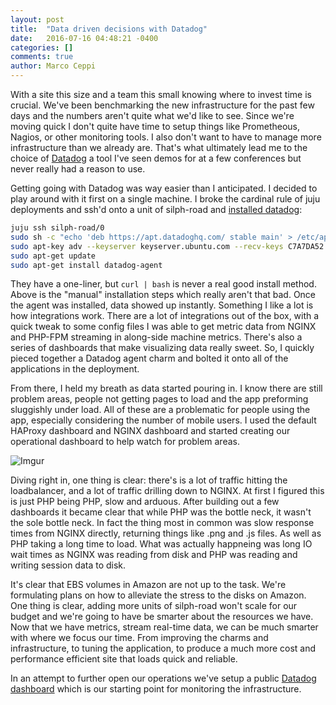 ```yaml
---
layout: post
title:  "Data driven decisions with Datadog"
date:   2016-07-16 04:48:21 -0400
categories: []
comments: true
author: Marco Ceppi
---
```


With a site this size and a team this small knowing where to invest time is crucial. We've been benchmarking the new infrastructure for the past few days and the numbers aren't quite what we'd like to see. Since we're moving quick I don't quite have time to setup things like Prometheous, Nagios, or other monitoring tools. I also don't want to have to manage more infrastructure than we already are. That's what ultimately lead me to the choice of [Datadog](https://datadoghq.com) a tool I've seen demos for at a few conferences but never really had a reason to use.

Getting going with Datadog was way easier than I anticipated. I decided to play around with it first on a single machine. I broke the cardinal rule of juju deployments and ssh'd onto a unit of silph-road and [installed datadog](https://app.datadoghq.com/account/settings#agent/ubuntu):

```bash
juju ssh silph-road/0
sudo sh -c "echo 'deb https://apt.datadoghq.com/ stable main' > /etc/apt/sources.list.d/datadog.list"
sudo apt-key adv --keyserver keyserver.ubuntu.com --recv-keys C7A7DA52
sudo apt-get update
sudo apt-get install datadog-agent
```

They have a one-liner, but `curl | bash` is never a real good install method. Above is the "manual" installation steps which really aren't that bad. Once the agent was installed, data showed up instantly. Something I like a lot is how integrations work. There are a lot of integrations out of the box, with a quick tweak to some config files I was able to get metric data from NGINX and PHP-FPM streaming in along-side machine metrics. There's also a series of dashboards that make visualizing data really sweet. So, I quickly pieced together a Datadog agent charm and bolted it onto all of the applications in the deployment.

From there, I held my breath as data started pouring in. I know there are still problem areas, people not getting pages to load and the app preforming sluggishly under load. All of these are a problematic for people using the app, especially considering the number of mobile users. I used the default HAProxy dashboard and NGINX dashboard and started creating our operational dashboard to help watch for problem areas.

![Imgur](http://i.imgur.com/8IXr3uf.png)

Diving right in, one thing is clear: there's is a lot of traffic hitting the loadbalancer, and a lot of traffic drilling down to NGINX. At first I figured this is just PHP being PHP, slow and arduous. After building out a few dashboards it became clear that while PHP was the bottle neck, it wasn't the sole bottle neck. In fact the thing most in common was slow response times from NGINX directly, returning things like .png and .js files. As well as PHP taking a long time to load. What was actually happneing was long IO wait times as NGINX was reading from disk and PHP was reading and writing session data to disk.

It's clear that EBS volumes in Amazon are not up to the task. We're formulating plans on how to alleviate the stress to the disks on Amazon. One thing is clear, adding more units of silph-road won't scale for our budget and we're going to have be smarter about the resources we have. Now that we have metrics, stream real-time data, we can be much smarter with where we focus our time. From improving the charms and infrastructure, to tuning the application, to produce a much more cost and performance efficient site that loads quick and reliable.

In an attempt to further open our operations we've setup a public [Datadog dashboard](https://p.datadoghq.com/sb/a42d80f38-e1f5b6fc5e?tv_mode=true) which is our starting point for monitoring the infrastructure.
